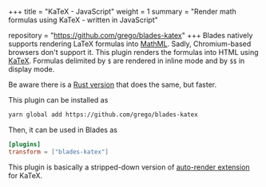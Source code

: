 +++
title = "KaTeX - JavaScript"
weight = 1
summary = "Render math formulas using KaTeX - written in JavaScript"

repository = "https://github.com/grego/blades-katex"
+++
Blades natively supports rendering LaTeX formulas into [MathML](https://developer.mozilla.org/docs/Web/MathML).
Sadly, Chromium-based browsers don't support it.
This plugin renders the formulas into HTML using [KaTeX](https://katex.org).
Formulas delimited by `$` are rendered in inline mode and by `$$` in display mode.

Be aware there is a [Rust version](/plugins/katex-rs.html) that does the same,
but faster.

This plugin can be installed as
```bash
yarn global add https://github.com/grego/blades-katex
```

Then, it can be used in Blades as
```toml
[plugins]
transform = ["blades-katex"]
```

This plugin is basically a stripped-down version of
[auto-render extension](https://katex.org/docs/autorender.html) for KaTeX.

